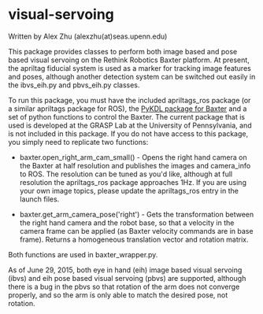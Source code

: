 # visual-servoing
Written by Alex Zhu (alexzhu(at)seas.upenn.edu)

This package provides classes to perform both image based and pose based visual servoing on the Rethink Robotics Baxter platform. At present, the apriltag fiducial system is used as a marker for tracking image features and poses, although another detection system can be switched out easily in the ibvs_eih.py and pbvs_eih.py classes. 

To run this package, you must have the included apriltags_ros package (or a similar apriltags package for ROS), the [PyKDL package for Baxter](http://sdk.rethinkrobotics.com/wiki/Baxter_PyKDL) and a set of python functions to control the Baxter. The current package that is used is developed at the GRASP Lab at the University of Pennsylvania, and is not included in this package. If you do not have access to this package, you simply need to replicate two functions:

* baxter.open_right_arm_cam_small() - Opens the right hand camera on the Baxter at half resolution and publishes the images and camera_info to ROS. The resolution can be tuned as you'd like, although at full resolution the apriltags_ros package approaches 1Hz. If you are using your own image topics, please update the apriltags_ros entry in the launch files.

* baxter.get_arm_camera_pose('right') - Gets the transformation between the right hand camera and the robot base, so that a velocity in the camera frame can be applied (as Baxter velocity commands are in base frame). Returns a homogeneous translation vector and rotation matrix. 

Both functions are used in baxter_wrapper.py.

As of June 29, 2015, both eye in hand (eih) image based visual servoing (ibvs) and eih pose based visual servoing (pbvs) are supported, although there is a bug in the pbvs so that rotation of the arm does not converge properly, and so the arm is only able to match the desired pose, not rotation. 
